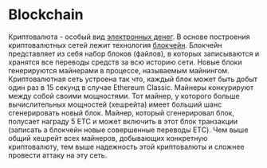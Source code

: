# Blockchain

  Криптовалюта - особый вид [электронных денег](https://ru.wikipedia.org/wiki/%D0%AD%D0%BB%D0%B5%D0%BA%D1%82%D1%80%D0%BE%D0%BD%D0%BD%D1%8B%D0%B5_%D0%B4%D0%B5%D0%BD%D1%8C%D0%B3%D0%B8). В основе построения криптовалютных сетей лежит технология [блокчейн](https://ru.wikipedia.org/wiki/%D0%91%D0%BB%D0%BE%D0%BA%D1%87%D0%B5%D0%B9%D0%BD). Блокчейн представляет из себя набор блоков (файлов), в которых записываются и хранятся все переводы средств за всю историю сети. Новые блоки генерируются майнерами в процессе, называемым майнингом. Криптовалютная сеть устроена так что, каждый блок может быть добыт один раз в 15 секунд в случае Ethereum Classic. Майнеры конкурируют между собой своими мощностями. Тот майнер, у которого больше вычислительных мощностей (хешрейта) имеет больший шанс сгенерировать новый блок. Майнер, который сгенерировал блок, полусает награду 5 ETC и может включить в этот блок транзакции (записать а блокчейн новые совершенные переводы  ETC). Чем выше общий хешрейт всех майнеров, добывающих конкретную криптовалюту, тем выше надежность этой криптовалюты и сложнее провести аттаку на эту сеть. 
